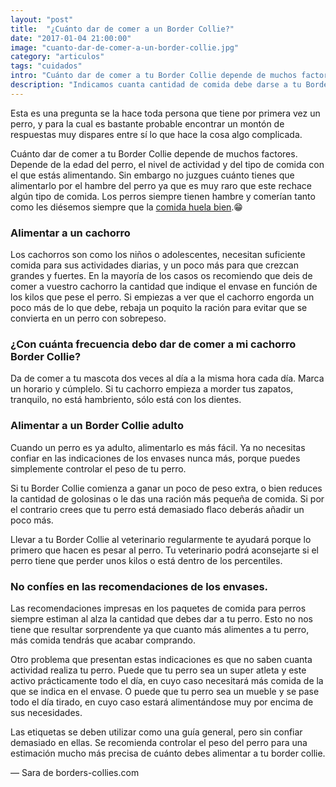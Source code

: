 ```yaml
---
layout: "post"
title:  "¿Cuánto dar de comer a un Border Collie?"
date: "2017-01-04 21:00:00"
image: "cuanto-dar-de-comer-a-un-border-collie.jpg"
category: "articulos"
tags: "cuidados"
intro: "Cuánto dar de comer a tu Border Collie depende de muchos factores. Depende de la edad del perro, el nivel de actividad y del tipo de comida con el que estás alimentando. Sin embargo no juzgues cuánto tienes que alimentarlo por el hambre del perro ya..."
description: "Indicamos cuanta cantidad de comida debe darse a tu Border Collie para que este correctamente alimentado"
---
```


Esta es una  pregunta se la hace toda persona que tiene por primera vez un perro, y para la cual es bastante probable encontrar un montón de respuestas muy dispares entre sí lo que hace la cosa algo complicada.

Cuánto dar de comer a tu Border Collie depende de muchos factores. Depende de la edad del perro, el nivel de actividad y del tipo de comida con el que estás alimentando. Sin embargo no juzgues cuánto tienes que alimentarlo por el hambre del perro ya que es muy raro que este rechace algún tipo de comida. Los perros siempre tienen hambre y  comerían tanto como les diésemos siempre que la <a href="{{ site.url }}/alimentos-toxicos-para-tu-border-collie/">comida huela bien</a>.😁

<h3>Alimentar a un cachorro</h3>

Los cachorros son como los niños o adolescentes, necesitan suficiente comida para sus actividades diarias, y un poco más para que crezcan grandes y fuertes.
En la mayoría de los casos os recomiendo que deis de comer a vuestro cachorro la cantidad que indique el envase en función de los kilos que pese el perro. Si empiezas a ver que el cachorro engorda un poco más de lo que debe, rebaja un poquito la ración para evitar que se convierta en un perro con sobrepeso.

<h3>¿Con cuánta frecuencia debo dar de comer a mi cachorro Border Collie?</h3>

Da de comer a tu mascota dos veces al día a la misma hora cada día. Marca un horario y cúmplelo. Si tu cachorro empieza a morder tus zapatos, tranquilo, no está hambriento, sólo está con los dientes.

<h3>Alimentar a un Border Collie adulto</h3>

Cuando un perro es ya adulto, alimentarlo es más fácil. Ya no necesitas confiar en las indicaciones de los envases nunca más, porque puedes simplemente controlar el peso de tu perro.

Si tu Border Collie comienza a ganar un poco de peso extra,  o bien reduces la cantidad de golosinas o le das una ración más pequeña de comida. Si por el contrario crees que tu perro está demasiado flaco deberás añadir un poco más.

Llevar a tu Border Collie al veterinario regularmente te ayudará porque lo primero que hacen es pesar al perro. Tu veterinario podrá aconsejarte si el perro tiene que perder unos kilos o está dentro de los percentiles.

<h3>No confíes en las recomendaciones de los envases.</h3>

Las recomendaciones impresas en los paquetes de comida para perros siempre estiman al alza la cantidad que debes dar a tu perro. Esto no nos tiene que resultar sorprendente ya que cuanto más alimentes a tu perro, más comida tendrás que acabar comprando.

Otro problema que presentan estas indicaciones es que no saben cuanta actividad realiza tu perro. Puede que tu perro sea un super atleta y este activo prácticamente todo el día, en cuyo caso necesitará más comida de la que se indica en el envase. O puede que tu perro sea un mueble y se pase todo el día tirado, en cuyo caso estará alimentándose muy por encima de sus necesidades.

Las etiquetas se deben utilizar como una guía general, pero sin confiar demasiado en ellas. Se recomienda controlar el peso del perro para una estimación mucho más precisa de cuánto debes alimentar a tu border collie.

— Sara de borders-collies.com
